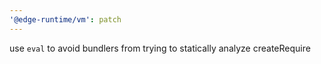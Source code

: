 ```yaml
---
'@edge-runtime/vm': patch
---
```


use `eval` to avoid bundlers from trying to statically analyze createRequire
